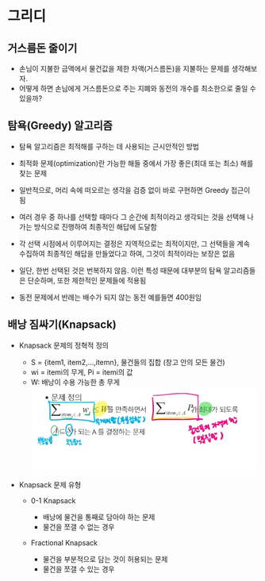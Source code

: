 # 그리디

## 거스름돈 줄이기
- 손님이 지불한 금액에서 물건값을 제한 차액(거스름돈)을 지불하는 문제를 생각해보자.
- 어떻게 하면 손님에게 거스름돈으로 주는 지폐와 동전의 개수를 최소한으로 줄일 수 있을까?

## 탐욕(Greedy) 알고리즘
- 탐욕 알고리즘은 최적해를 구하는 데 사용되는 근시안적인 방법
- 최적화 문제(optimization)란 가능한 해들 중에서 가장 좋은(최대 또는 최소) 해를 찾는 문제
- 일반적으로, 머리 속에 떠오르는 생각을 검증 없이 바로 구현하면 Greedy 접근이 됨
- 여러 경우 중 하나를 선택할 때마다 그 순간에 최적이라고 생각되는 것을 선택해 나가는 방식으로 진행하여 최종적인 해답에 도달함
- 각 선택 시점에서 이루어지는 결정은 지역적으로는 최적이지만, 그 선택들을 계속 수집하여 최종적인 해답을 만들었다고 하여, 그것이 최적이라는 보장은 없음
- 일단, 한번 선택된 것은 번복하지 않음. 이런 특성 때문에 대부분의 탐욕 알고리즘들은 단순하며, 또한 제한적인 문제들에 적용됨

- 동전 문제에서 반례는 배수가 되지 않는 동전 예를들면 400원임

## 배낭 짐싸기(Knapsack)
- Knapsack 문제의 정혁적 정의
    - S = {item1, item2,...,itemn}, 물건들의 집합 (창고 안의 모든 물건)
    - wi = itemi의 무게, Pi = itemi의 값
    - W: 배낭이 수용 가능한 총 무게  
    ![Alt text](Greedy-1.png)

- Knapsack 문제 유형
    - 0-1 Knapsack
        - 배낭에 물건을 통째로 담아야 하는 문제
        - 물건을 쪼갤 수 없는 경우

    - Fractional Knapsack
        - 물건을 부분적으로 담는 것이 허용되는 문제
        - 물건을 쪼갤 수 있는 경우